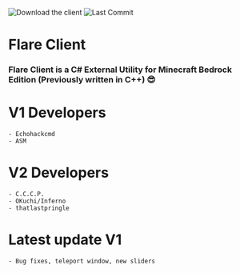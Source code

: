 ![Download the client](https://img.shields.io/badge/download-client-brightgreen?style=for-the-badge "Download the client")
![Last Commit](https://img.shields.io/github/last-commit/ElectronDevs/Flare-Client-v2?style=for-the-badge)

# Flare Client
### **Flare Client is a C# External Utility for Minecraft Bedrock Edition (Previously written in C++) :sunglasses:** 

# V1 Developers
```
- Echohackcmd
- ASM
```

# V2 Developers
```
- C.C.C.P.
- OKuchi/Inferno
- thatlastpringle
```
# Latest update V1
```
- Bug fixes, teleport window, new sliders
```

